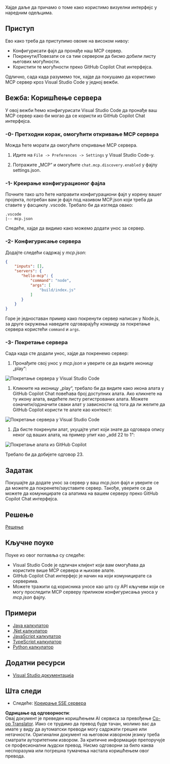 <!--
CO_OP_TRANSLATOR_METADATA:
{
  "original_hash": "54e9ffc5dba01afcb8880a9949fd1881",
  "translation_date": "2025-07-04T19:01:33+00:00",
  "source_file": "03-GettingStarted/04-vscode/README.md",
  "language_code": "sr"
}
-->
Хајде даље да причамо о томе како користимо визуелни интерфејс у наредним одељцима.

## Приступ

Ево како треба да приступимо овоме на високом нивоу:

- Конфигурисати фајл да пронађе наш MCP сервер.
- Покренути/Повезати се са тим сервером да бисмо добили листу његових могућности.
- Користити те могућности преко GitHub Copilot Chat интерфејса.

Одлично, сада када разумемо ток, хајде да покушамо да користимо MCP сервер кроз Visual Studio Code у једној вежби.

## Вежба: Коришћење сервера

У овој вежби ћемо конфигурисати Visual Studio Code да пронађе ваш MCP сервер како би могао да се користи из GitHub Copilot Chat интерфејса.

### -0- Претходни корак, омогућити откривање MCP сервера

Можда ћете морати да омогућите откривање MCP сервера.

1. Идите на `File -> Preferences -> Settings` у Visual Studio Code-у.

1. Потражите „MCP“ и омогућите `chat.mcp.discovery.enabled` у фајлу settings.json.

### -1- Креирање конфигурационог фајла

Почните тако што ћете направити конфигурациони фајл у корену вашег пројекта, потребан вам је фајл под називом MCP.json који треба да ставите у фасциклу .vscode. Требало би да изгледа овако:

```text
.vscode
|-- mcp.json
```

Следеће, хајде да видимо како можемо додати унос за сервер.

### -2- Конфигурисање сервера

Додајте следећи садржај у *mcp.json*:

```json
{
    "inputs": [],
    "servers": {
       "hello-mcp": {
           "command": "node",
           "args": [
               "build/index.js"
           ]
       }
    }
}
```

Горе је једноставан пример како покренути сервер написан у Node.js, за друге окружења наведите одговарајућу команду за покретање сервера користећи `command` и `args`.

### -3- Покретање сервера

Сада када сте додали унос, хајде да покренемо сервер:

1. Пронађите свој унос у *mcp.json* и уверите се да видите иконицу „play“:

  ![Покретање сервера у Visual Studio Code](../../../../translated_images/vscode-start-server.8e3c986612e3555de47e5b1e37b2f3020457eeb6a206568570fd74a17e3796ad.sr.png)  

1. Кликните на иконицу „play“, требало би да видите како икона алата у GitHub Copilot Chat повећава број доступних алата. Ако кликнете на ту икону алата, видећете листу регистрованих алата. Можете означити/одзначити сваки алат у зависности од тога да ли желите да GitHub Copilot користи те алате као контекст:

  ![Покретање сервера у Visual Studio Code](../../../../translated_images/vscode-tool.0b3bbea2fb7d8c26ddf573cad15ef654e55302a323267d8ee6bd742fe7df7fed.sr.png)

1. Да бисте покренули алат, укуцајте упит који знате да одговара опису неког од ваших алата, на пример упит као „add 22 to 1“:

  ![Покретање алата из GitHub Copilot](../../../../translated_images/vscode-agent.d5a0e0b897331060518fe3f13907677ef52b879db98c64d68a38338608f3751e.sr.png)

  Требало би да добијете одговор 23.

## Задатак

Покушајте да додате унос за сервер у ваш *mcp.json* фајл и уверите се да можете да покренете/зауставите сервер. Такође, уверите се да можете да комуницирате са алатима на вашем серверу преко GitHub Copilot Chat интерфејса.

## Решење

[Решење](./solution/README.md)

## Кључне поуке

Поуке из овог поглавља су следеће:

- Visual Studio Code је одличан клијент који вам омогућава да користите више MCP сервера и њихове алате.
- GitHub Copilot Chat интерфејс је начин на који комуницирате са серверима.
- Можете тражити од корисника уносе као што су API кључеви који се могу проследити MCP серверу приликом конфигурисања уноса у *mcp.json* фајлу.

## Примери

- [Java калкулатор](../samples/java/calculator/README.md)
- [.Net калкулатор](../../../../03-GettingStarted/samples/csharp)
- [JavaScript калкулатор](../samples/javascript/README.md)
- [TypeScript калкулатор](../samples/typescript/README.md)
- [Python калкулатор](../../../../03-GettingStarted/samples/python)

## Додатни ресурси

- [Visual Studio документација](https://code.visualstudio.com/docs/copilot/chat/mcp-servers)

## Шта следи

- Следеће: [Креирање SSE сервера](../05-sse-server/README.md)

**Одрицање од одговорности**:  
Овај документ је преведен коришћењем AI сервиса за превођење [Co-op Translator](https://github.com/Azure/co-op-translator). Иако се трудимо да превод буде тачан, молимо вас да имате у виду да аутоматски преводи могу садржати грешке или нетачности. Оригинални документ на његовом изворном језику треба сматрати ауторитетним извором. За критичне информације препоручује се професионални људски превод. Нисмо одговорни за било каква неспоразума или погрешна тумачења настала коришћењем овог превода.